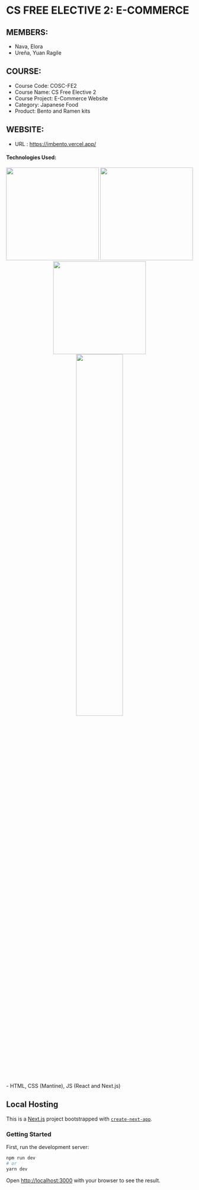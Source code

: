 # CS FREE ELECTIVE 2: E-COMMERCE

## MEMBERS:
- Nava, Elora 
- Ureña, Yuan Ragile

## COURSE:
- Course Code: COSC-FE2
- Course Name: CS Free Elective 2
- Course Project: E-Commerce Website
- Category: Japanese Food
- Product: Bento and Ramen kits

## WEBSITE:
- URL : https://imbento.vercel.app/

#### Technologies Used:


<p align="center">
  <img width="250" height="250" src="https://www.gstatic.com/devrel-devsite/prod/vc901a5242fa1f51622c87b6b540eca04c81baea0c307ecf1bb2dd2ea202bf099/firebase/images/touchicon-180.png"/>
  <img width="250" height="250" src="https://upload.wikimedia.org/wikipedia/commons/6/6a/JavaScript-logo.png"/>
  <img width="250" height="250" src="https://ivazz.com/wp-content/uploads/2021/05/react.png"/>
  <img width="50%" height="50%" src="https://upload.wikimedia.org/wikipedia/commons/thumb/8/8e/Nextjs-logo.svg/800px-Nextjs-logo.svg.png"/>
</p>
- HTML, CSS (Mantine), JS (React and Next.js)


## Local Hosting

This is a [Next.js](https://nextjs.org/) project bootstrapped with [`create-next-app`](https://github.com/vercel/next.js/tree/canary/packages/create-next-app).

### Getting Started

First, run the development server:

```bash
npm run dev
# or
yarn dev
```

Open [http://localhost:3000](http://localhost:3000) with your browser to see the result.

